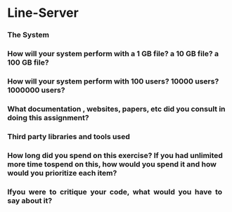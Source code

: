 # Line-Server

### The System
### How will your system perform with a 1 GB file? a 10 GB file? a 100 GB file?
### How will your system perform with 100 users? 10000 users? 1000000 users?
### What documentation , websites, papers, etc did you consult in doing this assignment?
### Third party libraries and tools used
### How long did you spend on this exercise? If you had unlimited more time tospend on this, how would you spend it and how would you prioritize each item?
### If​ ​ you​ ​ were​ ​ to​ ​ critique​ ​ your​ ​ code,​ ​ what​ ​ would​ ​ you​ ​ have​ ​ to say about it?
